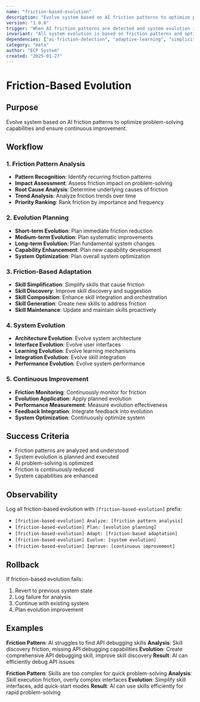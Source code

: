 ```yaml
---
name: "friction-based-evolution"
description: "Evolve system based on AI friction patterns to optimize problem-solving capabilities"
version: "1.0.0"
trigger: "When AI friction patterns are detected and system evolution is needed"
invariant: "All system evolution is based on friction patterns and optimizes AI problem-solving"
dependencies: ["ai-friction-detection", "adaptive-learning", "simplicity-principle"]
category: "meta"
author: "ECP System"
created: "2025-01-27"
---
```


# Friction-Based Evolution

## Purpose

Evolve system based on AI friction patterns to optimize problem-solving capabilities and ensure continuous improvement.

## Workflow

### 1. Friction Pattern Analysis
- **Pattern Recognition**: Identify recurring friction patterns
- **Impact Assessment**: Assess friction impact on problem-solving
- **Root Cause Analysis**: Determine underlying causes of friction
- **Trend Analysis**: Analyze friction trends over time
- **Priority Ranking**: Rank friction by importance and frequency

### 2. Evolution Planning
- **Short-term Evolution**: Plan immediate friction reduction
- **Medium-term Evolution**: Plan systematic improvements
- **Long-term Evolution**: Plan fundamental system changes
- **Capability Enhancement**: Plan new capability development
- **System Optimization**: Plan overall system optimization

### 3. Friction-Based Adaptation
- **Skill Simplification**: Simplify skills that cause friction
- **Skill Discovery**: Improve skill discovery and suggestion
- **Skill Composition**: Enhance skill integration and orchestration
- **Skill Generation**: Create new skills to address friction
- **Skill Maintenance**: Update and maintain skills proactively

### 4. System Evolution
- **Architecture Evolution**: Evolve system architecture
- **Interface Evolution**: Evolve user interfaces
- **Learning Evolution**: Evolve learning mechanisms
- **Integration Evolution**: Evolve skill integration
- **Performance Evolution**: Evolve system performance

### 5. Continuous Improvement
- **Friction Monitoring**: Continuously monitor for friction
- **Evolution Application**: Apply planned evolution
- **Performance Measurement**: Measure evolution effectiveness
- **Feedback Integration**: Integrate feedback into evolution
- **System Optimization**: Continuously optimize system

## Success Criteria

- Friction patterns are analyzed and understood
- System evolution is planned and executed
- AI problem-solving is optimized
- Friction is continuously reduced
- System capabilities are enhanced

## Observability

Log all friction-based evolution with `[friction-based-evolution]` prefix:
- `[friction-based-evolution] Analyze: [friction pattern analysis]`
- `[friction-based-evolution] Plan: [evolution planning]`
- `[friction-based-evolution] Adapt: [friction-based adaptation]`
- `[friction-based-evolution] Evolve: [system evolution]`
- `[friction-based-evolution] Improve: [continuous improvement]`

## Rollback

If friction-based evolution fails:
1. Revert to previous system state
2. Log failure for analysis
3. Continue with existing system
4. Plan evolution improvement

## Examples

**Friction Pattern**: AI struggles to find API debugging skills
**Analysis**: Skill discovery friction, missing API debugging capabilities
**Evolution**: Create comprehensive API debugging skill, improve skill discovery
**Result**: AI can efficiently debug API issues

**Friction Pattern**: Skills are too complex for quick problem-solving
**Analysis**: Skill execution friction, overly complex interfaces
**Evolution**: Simplify skill interfaces, add quick-start modes
**Result**: AI can use skills efficiently for rapid problem-solving
